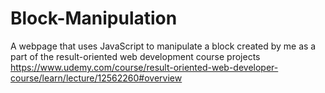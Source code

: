 # Block-Manipulation
A webpage that uses JavaScript to manipulate a block created by me as a part of the result-oriented web development course projects 
https://www.udemy.com/course/result-oriented-web-developer-course/learn/lecture/12562260#overview 
